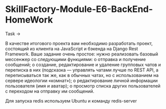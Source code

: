 # SkillFactory-Module-E6-BackEnd-HomeWork

Task ->

В качестве итогового проекта вам необходимо разработать проект, состоящий из клиента на JavaScript и бэкенда на Django Rest Framework.
Ваше задание очень простое: нужно реализовать базовый мессенжер со следующими функциями:
o отправка и получение сообщений;
o создание, редактирование и удаление групповых чатов и переписка в них (подсказка — управлять чатами лучше по REST API, а переписываться так же, как в обычных чатах, но с использованием на сервере идеологии «комнат»);
o редактирование личной информации пользователя (имя и аватар);
o просмотр списка других пользователей с переходом на отправку им сообщений.

Для запуска redis используем Ubuntu и команду redis-server
